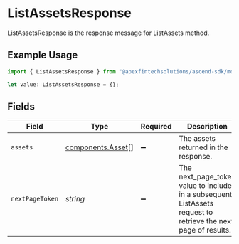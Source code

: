 # ListAssetsResponse

ListAssetsResponse is the response message for ListAssets method.

## Example Usage

```typescript
import { ListAssetsResponse } from "@apexfintechsolutions/ascend-sdk/models/components";

let value: ListAssetsResponse = {};
```

## Fields

| Field                                                                                                         | Type                                                                                                          | Required                                                                                                      | Description                                                                                                   | Example                                                                                                       |
| ------------------------------------------------------------------------------------------------------------- | ------------------------------------------------------------------------------------------------------------- | ------------------------------------------------------------------------------------------------------------- | ------------------------------------------------------------------------------------------------------------- | ------------------------------------------------------------------------------------------------------------- |
| `assets`                                                                                                      | [components.Asset](../../models/components/asset.md)[]                                                        | :heavy_minus_sign:                                                                                            | The assets returned in the response.                                                                          |                                                                                                               |
| `nextPageToken`                                                                                               | *string*                                                                                                      | :heavy_minus_sign:                                                                                            | The next_page_token value to include in a subsequent ListAssets request to retrieve the next page of results. | Mv-BAwEBCVBhZ2VUb2tlbgH_ggABAgEPUmVxdWVzdENoZWNrc3VtAQYAAQJJZAEMAAAAD_-CAfzrRtzkAQQ1MDA3AA==                  |